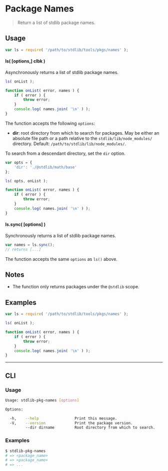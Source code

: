 # Package Names

> Return a list of stdlib package names.


<!-- <usage> -->

## Usage

``` javascript
var ls = require( '/path/to/stdlib/tools/pkgs/names' );
```

#### ls( \[options,\] clbk )

Asynchronously returns a list of stdlib package names.

``` javascript
ls( onList );

function onList( error, names ) {
    if ( error ) {
        throw error;
    }
    console.log( names.join( '\n' ) );
}
```

The function accepts the following `options`:

* __dir__: root directory from which to search for packages. May be either an absolute file path or a path relative to the `stdlib/lib/node_modules/` directory. Default: `/path/to/stdlib/lib/node_modules/`.

To search from a descendant directory, set the `dir` option.

``` javascript
var opts = {
    'dir': './@stdlib/math/base'
};

ls( opts, onList );

function onList( error, names ) {
    if ( error ) {
        throw error;
    }
    console.log( names.join( '\n' ) );
}
```


#### ls.sync( \[options\] )

Synchronously returns a list of stdlib package names.

``` javascript
var names = ls.sync();
// returns [...]
```

The function accepts the same `options` as `ls()` above.

<!-- </usage> -->


<!-- <notes> -->

## Notes

* The function only returns packages under the `@stdlib` scope.

<!-- </notes> -->


<!-- <examples> -->

## Examples

``` javascript
var ls = require( '/path/to/stdlib/tools/pkgs/names' );

ls( onList );

function onList( error, names ) {
    if ( error ) {
        throw error;
    }
    console.log( names.join( '\n' ) );
}
```

<!-- </examples> -->


<!-- <cli> -->

---

## CLI

<!-- <usage> -->

### Usage

``` bash
Usage: stdlib-pkg-names [options]

Options:

  -h,    --help                Print this message.
  -V,    --version             Print the package version.
         --dir dirname         Root directory from which to search.
```

<!-- </usage> -->

<!-- <examples> -->

### Examples

``` bash
$ stdlib-pkg-names
# => <package_name>
# => <package_name>
# => ...
```

<!-- </examples> -->

<!-- </cli> -->


<!-- <links> -->

<!-- </links> -->
